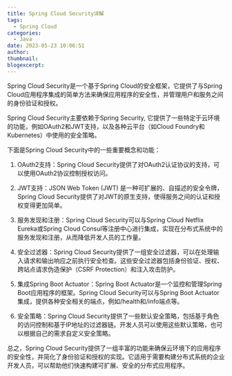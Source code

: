```yaml
---
title: Spring Cloud Security详解
tags:
  - Spring Cloud
categories:
  - Java
date: 2023-05-23 10:06:51
author:
thumbnail:
blogexcerpt:
---
```

Spring Cloud Security是一个基于Spring Cloud的安全框架，它提供了与Spring Cloud应用程序集成的简单方法来确保应用程序的安全性，并管理用户和服务之间的身份验证和授权。

Spring Cloud Security主要依赖于Spring Security, 它提供了一些特定于云环境的功能，例如OAuth2和JWT支持，以及各种云平台（如Cloud Foundry和Kubernetes）中使用的安全策略。

下面是Spring Cloud Security中的一些重要概念和功能：

1. OAuth2支持：Spring Cloud Security提供了对OAuth2认证协议的支持，可以使用OAuth2协议控制授权访问。

2. JWT支持：JSON Web Token (JWT) 是一种可扩展的、自描述的安全令牌，Spring Cloud Security提供了对JWT的原生支持，使得服务之间的认证和授权变得更加简单。

3. 服务发现和注册：Spring Cloud Security可以与Spring Cloud Netflix Eureka或Spring Cloud Consul等注册中心进行集成，实现在分布式系统中的服务发现和注册，从而降低开发人员的工作量。

4. 安全过滤器：Spring Cloud Security提供了一组安全过滤器，可以在处理输入请求和输出响应之前执行安全检查。这些安全过滤器包括身份验证、授权、跨站点请求伪造保护（CSRF Protection）和注入攻击防护。

5. 集成Spring Boot Actuator：Spring Boot Actuator是一个监控和管理Spring Boot应用程序的框架。Spring Cloud Security可以与Spring Boot Actuator集成，提供各种安全相关的端点，例如/health和/info端点等。

6. 安全策略：Spring Cloud Security提供了一些默认安全策略，包括基于角色的访问控制和基于IP地址的过滤器链。开发人员可以使用这些默认策略，也可以根据自己的需求自定义安全策略。

总之，Spring Cloud Security提供了一组丰富的功能来确保云环境下的应用程序的安全性，并简化了身份验证和授权的实现。它适用于需要构建分布式系统的企业开发人员，可以帮助他们快速构建可扩展、安全的分布式应用程序。
